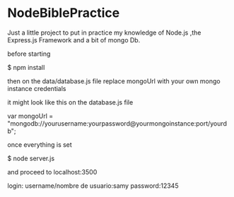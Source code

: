 # NodeBiblePractice

Just a little project to put in practice my knowledge of Node.js ,the Express.js Framework
and a bit of mongo Db.

before starting

$ npm install

then on the data/database.js file replace mongoUrl with your own mongo instance credentials

it might look like this on the database.js file

var mongoUrl = "mongodb://yourusername:yourpassword@yourmongoinstance:port/yourdb";

once everything is set

$ node server.js

and proceed to localhost:3500

login:
username/nombre de usuario:samy
password:12345


